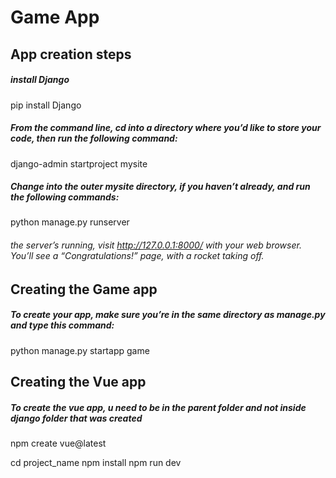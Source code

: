 # Game App

## App creation steps
##### install Django 
pip install Django

##### From the command line, cd into a directory where you’d like to store your code, then run the following command:
django-admin startproject mysite

##### Change into the outer mysite directory, if you haven’t already, and run the following commands:
python manage.py runserver

###### the server’s running, visit http://127.0.0.1:8000/ with your web browser. You’ll see a “Congratulations!” page, with a rocket taking off.


## Creating the Game app
##### To create your app, make sure you’re in the same directory as manage.py and type this command:
python manage.py startapp game

## Creating the Vue app
##### To create the vue app, u need to be in the parent folder and not inside django folder that was created
npm create vue@latest

cd project_name
npm install
npm run dev
